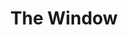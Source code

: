 ---
layout: credit-info
headerstatus: shunk-header
title: The Window
iden: thewindow
weight: 16
thumbnail: /assets/img/credits-grid/the-window.jpg
image: /assets/img/credits-grid/opengraph/the-window.jpg
image_size: 3
category: credits
role: Composer
type: Feature Film
year: 2013
imdb: http://gb.imdb.com/title/tt3185776
soundcloud: https://w.soundcloud.com/player/?url=https%3A//api.soundcloud.com/playlists/48509535&amp;auto_play=false&amp;hide_related=false&amp;show_comments=false&amp;show_user=false&amp;show_reposts=false&amp;visual=false
genre: Psycholgical Thriller
director: Steve Spel
writers: Steve Spel
synopsis: Nelson has a vivid nightmare of a woman being murdered and discovers that this is the beginning of a string of actual serial murders.
---